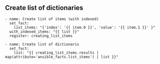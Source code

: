 ## Create list of dictionaries

	- name: Create list of items (with indexed)
	  set_fact:
		list_items: "{'index': '{{ item.0 }}', 'value': '{{ item.1 }}' }"
	  with_indexed_items: "{{ list }}"
	  register: creating_list_items

	- name: Create list of dictionaris
	  set_fact:
		list: "{{ creating_list_items.results | map(attribute='ansible_facts.list_items') | list }}"
